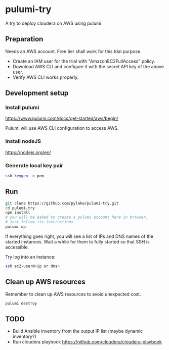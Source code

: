 # pulumi-try
A try to deploy cloudera on AWS using pulumi

## Preparation

Needs an AWS account. Free tier shall work for this trial purpose.

* Create an IAM user for the trial with "AmazonEC2FullAccess" policy. 
* Download AWS CLI and configure it with the secret API key of the above user.
* Verify AWS CLI works properly.

## Development setup
### Install pulumi

https://www.pulumi.com/docs/get-started/aws/begin/

Pulumi will use AWS CLI configuration to access AWS.

### Install nodeJS

https://nodejs.org/en/

### Generate local key pair

```bash
ssh-keygen -m pem
```

## Run

```bash
git clone https://github.com/pylake/pulumi-try.git
cd pulumi-try
npm install
# you will be asked to create a pulumi account here in browser.
# just follow its instructions
pulumi up
```

If everything goes right, you will see a list of IPs and DNS names of the started instances. Wait a while for them to fully started so that SSH is accessible.

Try log into an instance:

```bash
ssh ec2-user@<ip or dns>
```

## Clean up AWS resources

Remember to clean up AWS resources to avoid unexpected cost.

```bash
pulumi destroy
```

## TODO

- Build Ansible inventory from the output IP list (maybe dynamic inventory?)
- Run cloudera playbook https://github.com/cloudera/cloudera-playbook

